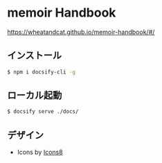 # memoir Handbook

https://wheatandcat.github.io/memoir-handbook/#/


## インストール

```bash
$ npm i docsify-cli -g
```


## ローカル起動


```bash
$ docsify serve ./docs/
```

## デザイン
 - Icons by [Icons8](https://icons8.jp/)